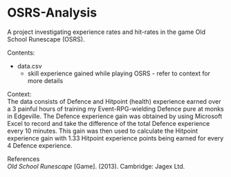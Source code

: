 # OSRS-Analysis
A project investigating experience rates and hit-rates in the game Old School Runescape (OSRS).

Contents:
* data.csv
  * skill experience gained while playing OSRS - refer to context for more details
  
Context:\
The data consists of Defence and Hitpoint (health) experience earned over a 3 painful hours of training my Event-RPG-wielding Defence pure at monks in Edgeville. The Defence experience gain was obtained by using Microsoft Excel to record and take the difference of the total Defence experience every 10 minutes. This gain was then used to calculate the Hitpoint experience gain with 1.33 Hitpoint experience points being earned for every 4 Defence experience.

References\
*Old School Runescape* [Game]. (2013). Cambridge: Jagex Ltd.
